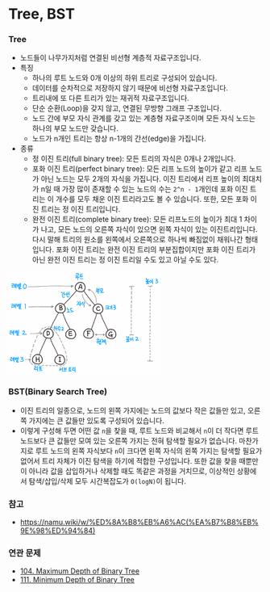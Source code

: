 # Tree, BST
### Tree
- 노드들이 나무가지처럼 연결된 비선형 계층적 자료구조입니다.
- 특징
  + 하나의 루트 노드와 0개 이상의 하위 트리로 구성되어 있습니다.
  + 데이터를 순차적으로 저장하지 않기 때문에 비선형 자료구조입니다.
  + 트리내에 또 다른 트리가 있는 재귀적 자료구조입니다.
  + 단순 순환(Loop)을 갖지 않고, 연결된 무방향 그래프 구조입니다.
  + 노드 간에 부모 자식 관계를 갖고 있는 계층형 자료구조이며 모든 자식 노드는 하나의 부모 노드만 갖습니다.
  + 노드가 n개인 트리는 항상 n-1개의 간선(edge)을 가집니다.
- 종류
  + 정 이진 트리(full binary tree): 모든 트리의 자식은 0개나 2개입니다.
  + 포화 이진 트리(perfect binary tree): 모든 리프 노드의 높이가 같고 리프 노드가 아닌 노드는 모두 2개의 자식을 가집니다. 이진 트리에서 리프 높이의 최대치가 n일 때 가장 많이 존재할 수 있는 노드의 수는 ```2^n - 1```개인데 포화 이진 트리는 이 개수를 모두 채운 이진 트리라고도 볼 수 있습니다. 또한, 모든 포화 이진 트리는 정 이진 트리입니다.
  + 완전 이진 트리(complete binary tree): 모든 리프노드의 높이가 최대 1 차이가 나고, 모든 노드의 오른쪽 자식이 있으면 왼쪽 자식이 있는 이진트리입니다. 다시 말해 트리의 원소를 왼쪽에서 오른쪽으로 하나씩 빠짐없이 채워나간 형태입니다. 포화 이진 트리는 완전 이진 트리의 부분집합이지만 포화 이진 트리가 아닌 완전 이진 트리는 정 이진 트리일 수도 있고 아닐 수도 있다.
<img src="./images/tree.png" alt="tree" width="300"/>

### BST(Binary Search Tree)
- 이진 트리의 일종으로, 노드의 왼쪽 가지에는 노드의 값보다 작은 값들만 있고, 오른쪽 가지에는 큰 값들만 있도록 구성되어 있습니다.
- 이렇게 구성해 두면 어떤 값 ```n```을 찾을 때, 루트 노드와 비교해서 ```n```이 더 작다면 루트 노드보다 큰 값들만 모여 있는 오른쪽 가지는 전혀 탐색할 필요가 없습니다. 마찬가지로 루트 노드의 왼쪽 자식보다 ```n```이 크다면 왼쪽 자식의 왼쪽 가지는 탐색할 필요가 없어서 트리 자체가 이진 탐색을 하기에 적합한 구성입니다. 또한 값을 찾을 때뿐만이 아니라 값을 삽입하거나 삭제할 때도 똑같은 과정을 거치므로, 이상적인 상황에서 탐색/삽입/삭제 모두 시간복잡도가 ```O(logN)```이 됩니다.

### 참고
- https://namu.wiki/w/%ED%8A%B8%EB%A6%AC(%EA%B7%B8%EB%9E%98%ED%94%84)

### 연관 문제
- [104. Maximum Depth of Binary Tree](https://github.com/hanbee1005/AlgorithmStudy/blob/master/Leetcode/202302/MaximumDepthOfBinaryTree_104.java)
- [111. Minimum Depth of Binary Tree](https://github.com/hanbee1005/AlgorithmStudy/blob/master/Leetcode/202302/MinimumDepthOfBinaryTree_111.java)
